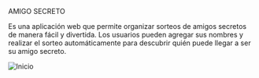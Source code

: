 AMIGO SECRETO

Es una aplicación web que permite organizar sorteos de amigos secretos de manera fácil y divertida. 
Los usuarios pueden agregar sus nombres y realizar el sorteo automáticamente para descubrir quién puede llegar a ser su amigo secreto.

![Inicio]()
